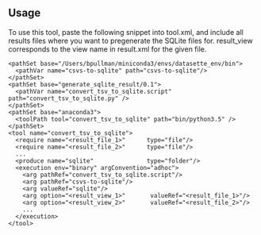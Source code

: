 ## Usage

To use this tool, paste the following snippet into tool.xml, and include all results files where you want to pregenerate the SQLite files for.  result_view corresponds to the view name in result.xml for the given file.

```
<pathSet base="/Users/bpullman/miniconda3/envs/datasette_env/bin">
  <pathVar name="csvs-to-sqlite" path="csvs-to-sqlite"/>
</pathSet>
<pathSet base="generate_sqlite_result/0.1">
  <pathVar name="convert_tsv_to_sqlite.script" path="convert_tsv_to_sqlite.py" />
</pathSet>
<pathSet base="anaconda3">
  <toolPath tool="convert_tsv_to_sqlite" path="bin/python3.5" />
</pathSet>
<tool name="convert_tsv_to_sqlite">
  <require name="<result_file_1>"      type="file"/>
  <require name="<result_file_2>"      type="file"/>
  ...
  <produce name="sqlite"               type="folder"/>
  <execution env="binary" argConvention="adhoc">
    <arg pathRef="convert_tsv_to_sqlite.script"/>
    <arg pathRef="csvs-to-sqlite"/>
    <arg valueRef="sqlite"/>
    <arg option="<result_view_1>"       valueRef="<result_file_1>"/>
    <arg option="<result_view_2>"       valueRef="<result_file_2>"/>
    ...
  </execution>
</tool>
```
